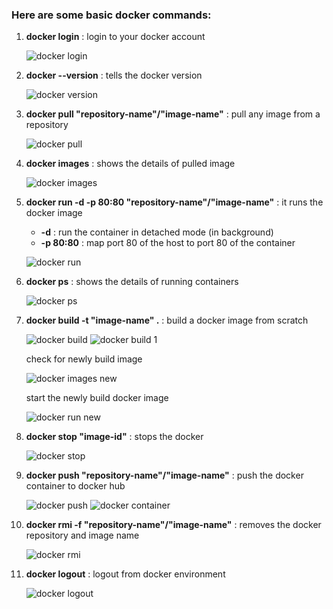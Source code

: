 ### Here are some basic docker commands:

1. **docker login** : login to your docker account

   ![docker login](https://user-images.githubusercontent.com/70663493/196435822-b3ed6ec4-d7f4-4607-91cb-0e8f75523021.PNG)

2. **docker --version** : tells the docker version

   ![docker version](https://user-images.githubusercontent.com/70663493/196436162-2aba5352-b3ad-448b-a2e6-9161dd6a6f9f.PNG)

3. **docker pull "repository-name"/"image-name"** : pull any image from a repository

   ![docker pull](https://user-images.githubusercontent.com/70663493/196436258-38c52ea6-90ad-492f-a0a1-5d64847192ae.PNG)

4. **docker images** : shows the details of pulled image

   ![docker images](https://user-images.githubusercontent.com/70663493/196436343-21ba3098-1b73-420d-86a5-5a55460f2dca.PNG)

5. **docker run -d -p 80:80 "repository-name"/"image-name"** : it runs the docker image
   - **-d** : run the container in detached mode (in background)
   - **-p 80:80** : map port 80 of the host to port 80 of the container

   ![docker run](https://user-images.githubusercontent.com/70663493/196438093-032907f4-dd8a-4c7f-a930-54e29f882e79.PNG)

6. **docker ps** : shows the details of running containers
  
   ![docker ps](https://user-images.githubusercontent.com/70663493/196438205-5fecb1ca-99ef-4238-8736-b37648a5db9c.PNG)

7. **docker build -t "image-name" .** : build a docker image from scratch
  
   ![docker build](https://user-images.githubusercontent.com/70663493/196438310-c604261a-e7e8-480e-88d3-c8333058047b.PNG)
   ![docker build 1](https://user-images.githubusercontent.com/70663493/196438368-a582a2a5-8c50-46a2-aca4-583cfedd7c27.PNG)

   check for newly build image
  
   ![docker images new](https://user-images.githubusercontent.com/70663493/196439058-f4455ee5-aa49-4d55-a7cf-858083e49e3a.PNG)

   start the newly build docker image
  
   ![docker run new](https://user-images.githubusercontent.com/70663493/196439151-ef93c2e3-488b-4db9-84f0-98966c6e18aa.PNG)

8. **docker stop "image-id"** : stops the docker
  
   ![docker stop](https://user-images.githubusercontent.com/70663493/196439417-62b6c0cf-caca-4997-be39-0230ed227e5f.PNG)

9. **docker push "repository-name"/"image-name"** : push the docker container to docker hub
  
   ![docker push](https://user-images.githubusercontent.com/70663493/196439469-fdeae918-de94-47bb-9d02-725aec8ae00a.PNG)
   ![docker container](https://user-images.githubusercontent.com/70663493/196439539-a1929eae-0b7a-4962-a19c-3772a1e01be5.PNG)

10. **docker rmi -f "repository-name"/"image-name"** : removes the docker repository and image name
  
    ![docker rmi](https://user-images.githubusercontent.com/70663493/196439634-29e37925-cf91-4e61-a53e-9b17c2df7e15.PNG)

11. **docker logout** : logout from docker environment
   
    ![docker logout](https://user-images.githubusercontent.com/70663493/196439730-337c6a94-3227-4511-a2e8-25346043a06c.PNG)
